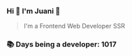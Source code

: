 ### Hi 👋 I&#39;m Juani 🦁

> I&#39;m a Frontend Web Developer SSR

### 📚 Days being a developer: 1017

